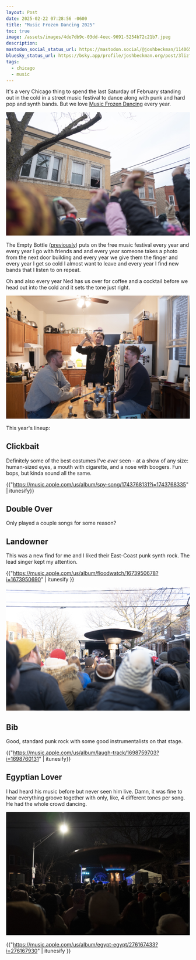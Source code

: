 ```yaml
---
layout: Post
date: 2025-02-22 07:28:56 -0600
title: "Music Frozen Dancing 2025"
toc: true
image: /assets/images/4de7db9c-03dd-4eec-9691-5254b72c21b7.jpeg
description: 
mastodon_social_status_url: https://mastodon.social/@joshbeckman/114065743909806064
bluesky_status_url: https://bsky.app/profile/joshbeckman.org/post/3lizfr23qqb24
tags:
  - chicago
  - music
---
```



It's a very Chicago thing to spend the last Saturday of February standing out in the cold in a street music festival to dance along with punk and hard pop and synth bands. But we love [Music Frozen Dancing](https://www.musicfrozendancing.com/) every year.

![giving them the finger](/assets/images/4de7db9c-03dd-4eec-9691-5254b72c21b7.jpeg)

The Empty Bottle ([previously](https://www.joshbeckman.org/search/?q=%27%22empty%20bottle%22)) puts on the free music festival every year and every year I go with friends and and every year someone takes a photo from the next door building and every year we give them the finger and every year I get so cold I almost want to leave and every year I find new bands that I listen to on repeat.

Oh and also every year Ned has us over for coffee and a cocktail before we head out into the cold and it sets the tone just right.

![Ned making cocktails](/assets/images/649643c1-1d43-4082-8084-f4882a591940.jpeg)

This year's lineup:

## Clickbait

Definitely some of the best costumes I've _ever_ seen - at a show of any size: human-sized eyes, a mouth with cigarette, and a nose with boogers. Fun bops, but kinda sound all the same.

{{"https://music.apple.com/us/album/spy-song/1743768131?i=1743768335" | itunesify}}

## Double Over

Only played a couple songs for some reason?

## Landowner

This was a new find for me and I liked their East-Coast punk synth rock. The lead singer kept my attention.

{{"https://music.apple.com/us/album/floodwatch/1673950678?i=1673950690" | itunesify }}

![Landowner](/assets/images/2e4f712d-4c40-4d39-b726-e7d7b66961fa.jpeg)

## Bib

Good, standard punk rock with some good instrumentalists on that stage.

{{"https://music.apple.com/us/album/laugh-track/1698759703?i=1698760131" | itunesify}}

## Egyptian Lover

I had heard his music before but never seen him live. Damn, it was fine to hear everything groove together with only, like, 4 different tones per song. He had the whole crowd dancing.

![Egyptian Lover](/assets/images/c9eb23f8-49bb-4652-b810-f9ace5d61ec3.jpeg)

{{"https://music.apple.com/us/album/egypt-egypt/276167433?i=276167930" | itunesify }}
